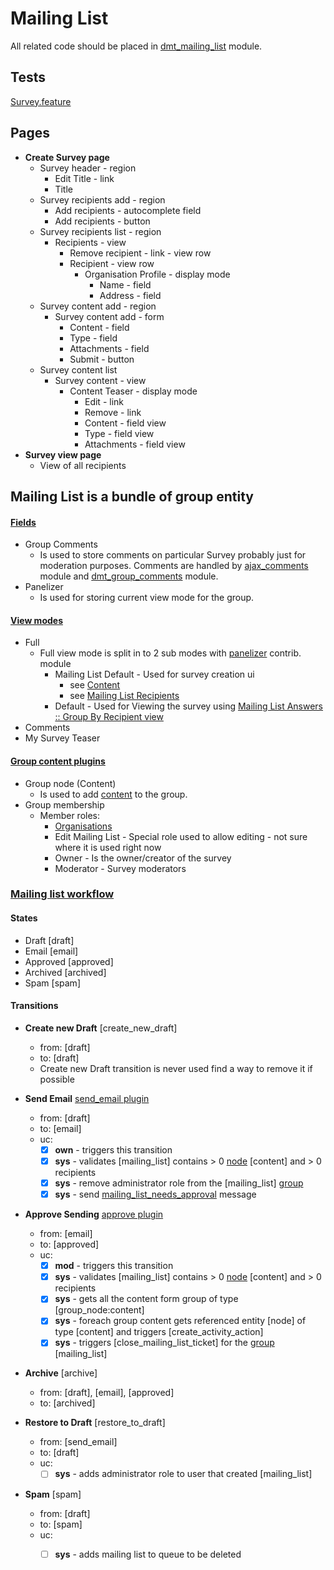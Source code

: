 # Mailing List

All related code should be placed in [dmt_mailing_list](../../modules/custom/dmt_mailing_list/dmt_mailing_list.info.yml) module.

## Tests

[Survey.feature](../../../../../tests/behat/features/features/Survey/Survey.feature)

## Pages

- **Create Survey page**
  - Survey header - region
    - Edit Title - link
    - Title
  - Survey recipients add - region
    - Add recipients - autocomplete field
    - Add recipients - button
  - Survey recipients list - region
    - Recipients - view
      - Remove recipient - link - view row
      - Recipient - view row
        - Organisation Profile - display mode
          - Name - field
          - Address - field
  - Survey content add - region
    - Survey content add - form
      - Content - field
      - Type - field
      - Attachments - field
      - Submit - button
  - Survey content list
    - Survey content - view
      - Content Teaser - display mode
        - Edit - link
        - Remove - link
        - Content - field view
        - Type - field view
        - Attachments - field view
- **Survey view page**
  - View of all recipients
  
  
  
## Mailing List is a bundle of group entity
 
#### **[Fields](http://local.dv.com/admin/group/types/manage/mailing_list/fields)**

- Group Comments
  - Is used to store comments on particular Survey probably just for moderation purposes. Comments are handled by [ajax_comments](../../modules/custom/ajax_comments/ajax_comments.info.yml) module and [dmt_group_comments](../../modules/custom/dmt_group_comments/dmt_group_comments.info.yml) module.
- Panelizer
  - Is used for storing current view mode for the group. 

#### **[View modes](http://local.dv.com/admin/group/types/manage/mailing_list/display)**
- Full
  - Full view mode is split in to 2 sub modes with [panelizer](https://www.drupal.org/project/panelizer) contrib. module
    - Mailing List Default - Used for survey creation ui
      - see [Content](content.md)
      - see [Mailing List Recipients](mailing_list_list_recipients.md)
    - Default - Used for Viewing the survey using [Mailing List Answers :: Group By Recipient view](http://local.dv.com/admin/structure/views/view/mailing_list_answers_group_by_recipient)
- Comments
- My Survey Teaser

#### **[Group content plugins](http://local.dv.com/admin/group/types/manage/mailing_list/content)**
- Group node (Content) 
  - Is used to add [content](content.md) to the group.
- Group membership
  - Member roles:
    - [Organisations](organisations.md)
    - Edit Mailing List	- Special role used to allow editing - not sure where it is used right now
    - Owner - Is the owner/creator of the survey	
    - Moderator - Survey moderators
  

### **[Mailing list workflow](http://local.dv.com/admin/config/workflow/workflows/manage/mailing_list_workflow)**

#### States

- Draft [draft]
- Email [email]
- Approved [approved]
- Archived [archived]
- Spam [spam]

#### Transitions

- **Create new Draft** [create_new_draft]
  - from: [draft]
  - to: [draft]
  - Create new Draft transition is never used find a way to remove it if possible

- **Send Email** [send_email plugin](../../modules/custom/dmt_mailing_list/src/Plugin/ModerationStateMachine/SendEmailTransition.php)
  - from: [draft]
  - to: [email]
  - uc:
    - [x] **own** - triggers this transition
    - [x] **sys** - validates [mailing_list] contains > 0 [node](../entities/node.md) [content] and > 0 recipients
    - [x] **sys** - remove administrator role from the [mailing_list] [group](../entities/group.md)
    - [x] **sys** - send [mailing_list_needs_approval](mailing_list_needs_approval_message.md) message

- **Approve Sending**	[approve plugin](../../modules/custom/dmt_mailing_list/src/Plugin/ModerationStateMachine/ApproveSendingTransition.php)
  - from: [email]
  - to: [approved]
  - uc:
    - [x] **mod** - triggers this transition
    - [x] **sys** - validates [mailing_list] contains > 0 [node](../entities/node.md) [content] and > 0 recipients
    - [x] **sys** - gets all the content form group of type [group_node:content]
    - [x] **sys** - foreach group content gets referenced entity [node] of type [content] and triggers [create_activity_action]
    - [x] **sys** - triggers [close_mailing_list_ticket] for the [group](../entities/group.md) [mailing_list]

- **Archive** [archive]
  - from: [draft], [email], [approved]
  - to: [archived]

- **Restore to Draft**	[restore_to_draft]
  - from: [send_email]
  - to: [draft]
  - uc:
    - [ ] **sys** - adds administrator role to user that created [mailing_list]

- **Spam** [spam]
  - from: [draft]
  - to: [spam]
  - uc:
    - [ ] **sys** - adds mailing list to queue to be deleted
      
      
